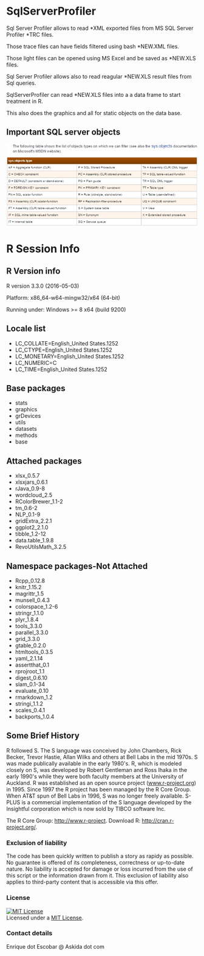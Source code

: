 # SqlServerProfiler
Sql Server Profiler allows to read *XML exported files from MS SQL Server Profiler *TRC files.

Those trace files can have fields filtered using bash *NEW.XML files.

Those light files can be opened using MS Excel and be saved as *NEW.XLS files.

Sql Server Profiler allows also to read reagular *NEW.XLS result files from Sql queries.

SqlServerProfiler can read *NEW.XLS files into a a data frame to start treatment in R.

This also does the graphics and all for static objects on the data base.

## Important SQL server objects

<a rel="license" href="https://raw.githubusercontent.com/enriqueescobar-askida/SqlServerProfiler/master/Doc/MS-SQLServer_sys.object.types.png">
<img alt="SQL Server System Objects" style="border-width:0" src="https://raw.githubusercontent.com/enriqueescobar-askida/SqlServerProfiler/master/Doc/MS-SQLServer_sys.object.types.png">
</img>
</a>

# R Session Info
 
## R Version info
R version 3.3.0 (2016-05-03)

Platform: x86_64-w64-mingw32/x64 (64-bit)

Running under: Windows >= 8 x64 (build 9200)

## Locale list
- LC_COLLATE=English_United States.1252
- LC_CTYPE=English_United States.1252
- LC_MONETARY=English_United States.1252
- LC_NUMERIC=C
- LC_TIME=English_United States.1252

## Base packages
- stats
- graphics
- grDevices
- utils
- datasets
- methods
- base

## Attached packages
- xlsx_0.5.7
- xlsxjars_0.6.1
- rJava_0.9-8
- wordcloud_2.5
- RColorBrewer_1.1-2
- tm_0.6-2
- NLP_0.1-9
- gridExtra_2.2.1
- ggplot2_2.1.0
- tibble_1.2-12
- data.table_1.9.8
- RevoUtilsMath_3.2.5

## Namespace packages-Not Attached
- Rcpp_0.12.8
- knitr_1.15.2
- magrittr_1.5
- munsell_0.4.3
- colorspace_1.2-6
- stringr_1.1.0
- plyr_1.8.4
- tools_3.3.0
- parallel_3.3.0
- grid_3.3.0
- gtable_0.2.0
- htmltools_0.3.5
- yaml_2.1.14
- assertthat_0.1
- rprojroot_1.1
- digest_0.6.10
- slam_0.1-34
- evaluate_0.10
- rmarkdown_1.2
- stringi_1.1.2
- scales_0.4.1
- backports_1.0.4

## Some Brief History

R followed S. The S language was conceived by John Chambers, Rick Becker,
Trevor Hastie, Allan Wilks and others at Bell Labs in the mid 1970s. 
S was made publically available in the early 1980's. R, which is modeled closely on S,
was developed by Robert Gentleman and Ross Ihaka in the early 
1990's while they were both faculty members at the University of Auckland. 
R was established as an open source project (www.r-project.org) in 1995. 
Since 1997 the R project has been managed by the R Core Group. 
When AT&T spun of Bell Labs in 1996, S was no longer freely available. 
S-PLUS is a commercial implementation of the S language developed by the 
Insightful corporation which is now sold by TIBCO software Inc.

The R Core Group: http://www.r-project.
Download R: http://cran.r-project.org/.

### Exclusion of liability

The code has been quickly written to publish a story as rapidy as possible. No guarantee is offered of its completeness, correctness or up-to-date nature. No liability is accepted for damage or loss incurred from the use of this script or the information drawn from it. This exclusion of liability also applies to third-party content that is accessible via this offer.

### License

<a rel="license" href="https://raw.githubusercontent.com/enriqueescobar-askida/SqlServerProfiler/master/LICENSE"><img alt="MIT License" style="border-width:0" src="https://ucarecdn.com/71946d9b-adad-4d6e-9130-0a480ddcc553/" /></a><br /><span xmlns:dct="http://purl.org/dc/terms/" property="dct:title">Licensed under a <a rel="license" href="https://raw.githubusercontent.com/enriqueescobar-askida/SqlServerProfiler/master/LICENSE">MIT License</a>.

### Contact details

Enrique dot Escobar @ Askida dot com
